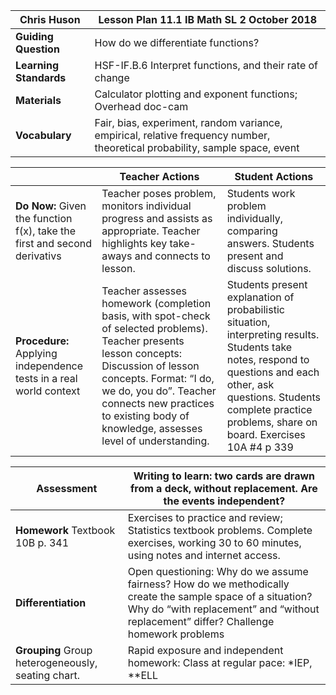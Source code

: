 
|Chris Huson |Lesson Plan 11.1 IB Math SL  2 October 2018|
|---|---|
|**Guiding Question**|How do we differentiate functions?
|**Learning Standards**|HSF-IF.B.6 Interpret functions, and their rate of change
|**Materials**|Calculator plotting and exponent functions; Overhead doc-cam|
|**Vocabulary**|Fair, bias, experiment, random variance, empirical, relative frequency number, theoretical probability, sample space, event|

||Teacher Actions|Student Actions|
|---|---|---|
|**Do Now:** Given the function f(x), take the first and second derivativs|Teacher poses problem, monitors individual progress and assists as appropriate. Teacher highlights key take-aways and connects to lesson.|Students work problem individually, comparing answers. Students present and discuss solutions.|
|**Procedure:** Applying independence tests in a real world context|Teacher assesses homework (completion basis, with spot-check of selected problems). Teacher presents lesson concepts: Discussion of lesson concepts. Format: “I do, we do, you do”. Teacher connects new practices to existing body of knowledge, assesses level of understanding.|Students present explanation of probabilistic situation, interpreting results. Students take notes, respond to questions and each other, ask questions. Students complete practice problems, share on board. Exercises 10A \#4 p 339|

|**Assessment**|Writing to learn: two cards are drawn from a deck, without replacement. Are the events independent?|
|---|---|
|**Homework** Textbook 10B p. 341|Exercises to practice and review; Statistics textbook problems. Complete exercises, working 30 to 60 minutes, using notes and internet access.|
|**Differentiation**|Open questioning: Why do we assume fairness? How do we methodically create the sample space of a situation? Why do “with replacement” and “without replacement” differ? Challenge homework problems|
|**Grouping** Group heterogeneously, seating chart.|Rapid exposure and independent homework: Class at regular pace: \*IEP, \*\*ELL|
<!--stackedit_data:
eyJoaXN0b3J5IjpbMjQ4OTU5NDMwLDE4NTg2MjM0MDQsLTIxMz
I1NTEwMTFdfQ==
-->